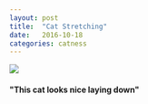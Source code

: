 ```yaml
---
layout: post
title:  "Cat Stretching"
date:   2016-10-18
categories: catness
---
```


<html>
<body>
<img src="http://www.publicdomainpictures.net/pictures/150000/velka/comfortable-cat.jpg"/>
<h4>"This cat looks nice laying down" </h4>
</body>
</html>
